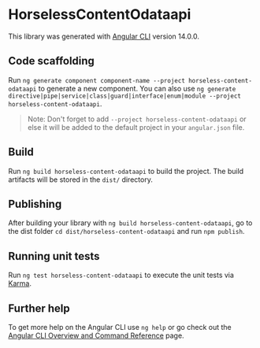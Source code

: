 # HorselessContentOdataapi

This library was generated with [Angular CLI](https://github.com/angular/angular-cli) version 14.0.0.

## Code scaffolding

Run `ng generate component component-name --project horseless-content-odataapi` to generate a new component. You can also use `ng generate directive|pipe|service|class|guard|interface|enum|module --project horseless-content-odataapi`.
> Note: Don't forget to add `--project horseless-content-odataapi` or else it will be added to the default project in your `angular.json` file. 

## Build

Run `ng build horseless-content-odataapi` to build the project. The build artifacts will be stored in the `dist/` directory.

## Publishing

After building your library with `ng build horseless-content-odataapi`, go to the dist folder `cd dist/horseless-content-odataapi` and run `npm publish`.

## Running unit tests

Run `ng test horseless-content-odataapi` to execute the unit tests via [Karma](https://karma-runner.github.io).

## Further help

To get more help on the Angular CLI use `ng help` or go check out the [Angular CLI Overview and Command Reference](https://angular.io/cli) page.
